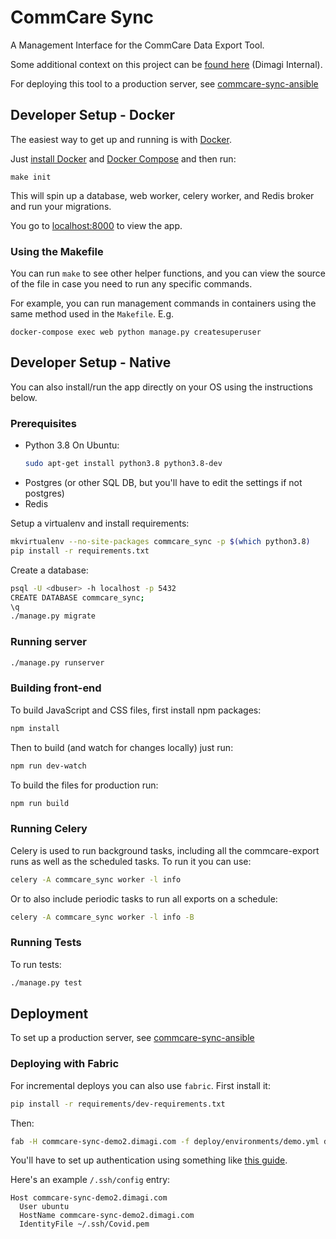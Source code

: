 # CommCare Sync

A Management Interface for the CommCare Data Export Tool.

Some additional context on this project can be [found here](https://docs.google.com/document/d/1r8ZQAjCGbxX8pXWtIq0ODJOpqqI27YqPDN4vuR_CLGw/edit) (Dimagi Internal).

For deploying this tool to a production server, see [commcare-sync-ansible](https://github.com/dimagi/commcare-sync-ansible)

## Developer Setup - Docker

The easiest way to get up and running is with [Docker](https://www.docker.com/).

Just [install Docker](https://www.docker.com/get-started) and
[Docker Compose](https://docs.docker.com/compose/install/)
and then run:
 
```
make init
```

This will spin up a database, web worker, celery worker, and Redis broker and run your migrations.

You go to [localhost:8000](http://localhost:8000/) to view the app.

### Using the Makefile

You can run `make` to see other helper functions, and you can view the source
of the file in case you need to run any specific commands.

For example, you can run management commands in containers using the same method 
used in the `Makefile`. E.g.

```
docker-compose exec web python manage.py createsuperuser
```

## Developer Setup - Native

You can also install/run the app directly on your OS using the instructions below.

### Prerequisites
- Python 3.8
    On Ubuntu:
    ```bash
    sudo apt-get install python3.8 python3.8-dev
    ```
- Postgres (or other SQL DB, but you'll have to edit the settings if not postgres)
- Redis

Setup a virtualenv and install requirements:

```bash
mkvirtualenv --no-site-packages commcare_sync -p $(which python3.8)
pip install -r requirements.txt
```

Create a database:

```bash
psql -U <dbuser> -h localhost -p 5432
CREATE DATABASE commcare_sync;
\q
./manage.py migrate
```

### Running server

```bash
./manage.py runserver
```

### Building front-end

To build JavaScript and CSS files, first install npm packages:

```bash
npm install
```

Then to build (and watch for changes locally) just run:

```bash
npm run dev-watch
```

To build the files for production run:

```bash
npm run build
```

### Running Celery

Celery is used to run background tasks, including all the commcare-export runs as well as 
the scheduled tasks. To run it you can use:

```bash
celery -A commcare_sync worker -l info
```

Or to also include periodic tasks to run all exports on a schedule:

```bash
celery -A commcare_sync worker -l info -B
```

### Running Tests

To run tests:

```bash
./manage.py test
```

## Deployment

To set up a production server, see [commcare-sync-ansible](https://github.com/dimagi/commcare-sync-ansible)

### Deploying with Fabric

For incremental deploys you can also use `fabric`. First install it:

```bash
pip install -r requirements/dev-requirements.txt
```

Then:

```bash
fab -H commcare-sync-demo2.dimagi.com -f deploy/environments/demo.yml deploy
```

You'll have to set up authentication using something like [this guide](https://stackoverflow.com/a/5071823/8207).

Here's an example `/.ssh/config` entry:

```
Host commcare-sync-demo2.dimagi.com
  User ubuntu
  HostName commcare-sync-demo2.dimagi.com
  IdentityFile ~/.ssh/Covid.pem
```
